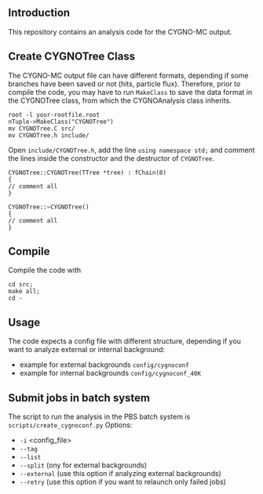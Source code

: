 ## Introduction

This repository contains an analysis code for the CYGNO-MC output.

## Create CYGNOTree Class

The CYGNO-MC output file can have different formats, depending if some branches have been saved or not (hits, particle flux).
Therefore, prior to compile the code, you may have to run `MakeClass` to save the data format in the CYGNOTree class, from which the CYGNOAnalysis class inherits. 

```
root -l your-rootfile.root
nTuple->MakeClass("CYGNOTree")
mv CYGNOTree.C src/
mv CYGNOTree.h include/
```
Open `include/CYGNOTree.h`, add the line `using namespace std;` and comment the lines inside the constructor and the destructor of `CYGNOTree`.
```
CYGNOTree::CYGNOTree(TTree *tree) : fChain(0)
{
// comment all
}

CYGNOTree::~CYGNOTree()
{
// comment all
}
```


## Compile

Compile the code with
```
cd src;
make all;
cd -
```

## Usage

The code expects a config file with different structure, depending if you want to analyze external or internal background:
* example for external backgrounds `config/cygnoconf`
* example for internal backgrounds `config/cygnoconf_40K`


## Submit jobs in batch system

The script to run the analysis in the PBS batch system is `scripts/create_cygnoconf.py`
Options:

* `-i` <config_file>
* `--tag` <tag>
* `--list` <inputlist>
* `--split` <maximum files per job> (ony for external backgrounds)
* `--external` (use this option if analyzing external backgrounds)
* `--retry` (use this option if you want to relaunch only failed jobs)
